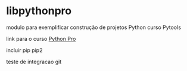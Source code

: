 # libpythonpro
modulo para exemplificar construção de projetos Python curso Pytools

link para o curso [Python Pro](https://pythonpro.com.br/)

incluir pip
pip2

teste de integracao git
